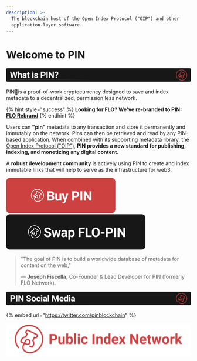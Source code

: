 ```yaml
---
description: >-
  The blockchain host of the Open Index Protocol ("OIP") and other
  application-layer software.
---
```


# Welcome to PIN

![](.gitbook/assets/whatisbanner.svg)

PIN📌is a proof-of-work cryptocurrency designed to save and index metadata to a decentralized, permission less network.

{% hint style="success" %}
**Looking for FLO? We've re-branded to PIN:** [**FLO Rebrand**](https://medium.com/@JosephFiscella/d3b679b8f6ab)
{% endhint %}

Users can **"pin"** metadata to any transaction and store it permanently and immutably on the network. Pins can then be retrieved and read by any PIN-based application. When combined with its supporting metadata library, the [Open Index Protocol \("OIP"\)](https://www.openindexprotocol.com/), **PIN provides a new standard for publishing, indexing, and monetizing any digital content.**

A **robust development community** is actively using PIN to create and index immutable links that will help to serve as the infrastructure for web3.

[![](.gitbook/assets/buybutton.svg)](https://docs.publicindex.network/for-users/exchanges) [![](.gitbook/assets/swapbutton.svg)](https://docs.publicindex.network/for-users/swap-flo-to-pin)

> "The goal of PIN is to build a worldwide database of metadata for content on the web,"
>
> — **Joseph Fiscella**, Co-Founder & Lead Developer for PIN \(formerly FLO Network\).

![](.gitbook/assets/socialmediabanner.svg)

{% embed url="https://twitter.com/pinblockchain" %}



![Established 2013](.gitbook/assets/titlebar.svg)

